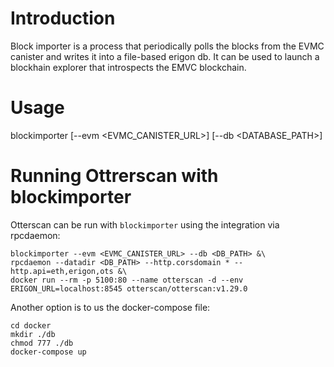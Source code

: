 # Introduction

Block importer is a process that periodically polls the blocks from the EVMC canister and writes it into a file-based erigon db. It can be used to launch a blockhain explorer that introspects the EMVC blockchain.

# Usage

blockimporter [--evm <EVMC_CANISTER_URL>] [--db <DATABASE_PATH>]

# Running Ottrerscan with blockimporter

Otterscan can be run with `blockimporter` using the integration via rpcdaemon:

```
blockimporter --evm <EVMC_CANISTER_URL> --db <DB_PATH> &\
rpcdaemon --datadir <DB_PATH> --http.corsdomain * --http.api=eth,erigon,ots &\
docker run --rm -p 5100:80 --name otterscan -d --env ERIGON_URL=localhost:8545 otterscan/otterscan:v1.29.0
```

Another option is to us the docker-compose file:

```
cd docker
mkdir ./db
chmod 777 ./db
docker-compose up
```